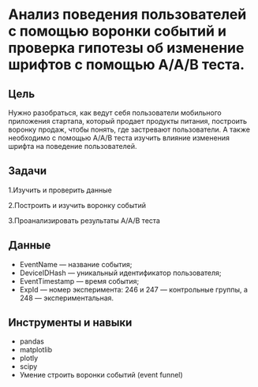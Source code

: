 # Анализ поведения пользователей с помощью воронки событий и проверка гипотезы об изменение шрифтов с помощью A/A/B теста.

## Цель
Нужно разобраться, как ведут себя пользователи мобильного приложения стартапа, который продает продукты питания, построить воронку продаж, чтобы понять, где застревают пользователи.
А также необходимо с помощью A/A/B теста изучить влияние изменения шрифта на поведение пользователей.

## Задачи
 1.Изучить и проверить данные
 
 2.Построить и изучить воронку событий
 
 3.Проанализировать результаты A/A/B теста

## Данные
- EventName — название события;
- DeviceIDHash — уникальный идентификатор пользователя;
- EventTimestamp — время события;
- ExpId — номер эксперимента: 246 и 247 — контрольные группы, а 248 — экспериментальная.

## Инструменты и навыки
- pandas
- matplotlib
- plotly
- scipy
- Умение строить воронки событий (event funnel)
